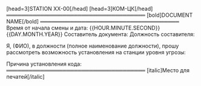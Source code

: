 [head=3]STATION XX-00[/head]
[head=3]КОМ-ЦК[/head]
═════════════════════════════════════
[bold]DOCUMENT NAME[/bold]
═════════════════════════════════════
Время от начала смены и дата: {{HOUR.MINUTE.SECOND}} {{DAY.MONTH.YEAR}}
Составитель документа:
Должность составителя:

Я, (ФИО), в должности (полное наименование должности), прошу рассмотреть возможность установления на станции уровня угрозы:

Причина установления кода:
═════════════════════════════════════
[italic]Место для печатей[/italic]

